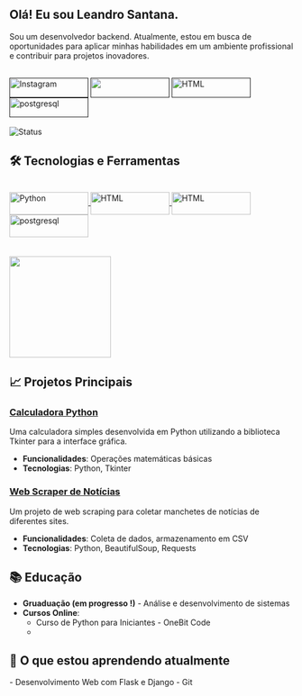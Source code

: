 <div>
  <H2>Olá! Eu sou Leandro Santana.</H2>
  <p>Sou um desenvolvedor backend. Atualmente, estou em busca de oportunidades para aplicar minhas habilidades em um ambiente profissional e contribuir para projetos inovadores.</p>
</div>

<div style="display: inline_block">
<br>
    <a href=""><img align="center" alt="Instagram" height="35" width="140" src="https://img.shields.io/badge/Instagram-E4405F?style=for-the-badge&logo=instagram&logoColor=white"></a>
    <a href=""><img align="center" alt="" height="35" width="140" src="https://img.shields.io/badge/LinkedIn-0077B5?style=for-the-badge&logo=linkedin&logoColor=white"></a>
    <a href=""><img align="center" alt="HTML" height="35" width="140" src="https://img.shields.io/badge/Gmail-D14836?style=for-the-badge&logo=gmail&logoColor=white"></a>
    <a href=""><img align="center" alt="postgresql" height="35" width="140" src="https://img.shields.io/badge/WhatsApp-25D366?style=for-the-badge&logo=whatsapp&logoColor=white"></a>
</div>
<br>

<div style="display: inline_block">
<img align="center" alt="Status" src="https://github-readme-stats.vercel.app/api?username=LeandroEdv&show_icons=true&theme=dracula"> 
 </div>
 

## 🛠️ Tecnologias e Ferramentas
<div style="display: inline_block"><br>
    <a href="https://google.com" target="_blank"><img align="center" alt="Python" height="40" width="140" src="https://img.shields.io/badge/Python-14354C?style=for-the-badge&logo=python&logoColor=white"> </a>
    <a href="https://google.com" target="_blank"><img align="center" alt="HTML" height="40" width="140" src="https://img.shields.io/badge/HTML5-E34F26?style=for-the-badge&logo=html5&logoColor=white"> </a>
    <a href="https://google.com" target="_blank"><img align="center" alt="HTML" height="40" width="140" src="https://img.shields.io/badge/CSS3-1572B6?style=for-the-badge&logo=css3&logoColor=white"> </a>
    <a href="https://google.com" target="_blank"><img align="center" alt="postgresql" height="40" width="140" src="https://img.shields.io/badge/PostgreSQL-316192?style=for-the-badge&logo=postgresql&logoColor=white"> </a>
</div>
<br>

<div>
 <br> <img loading="lazy" height="180em" src="https://github-readme-stats.vercel.app/api/top-langs/?username=LeandroEdv&layout=compact&langs_count=7&theme=dracula"/>
</div>


## 📈 Projetos Principais

### [Calculadora Python](https://github.com/seuusuario/calculadora-python)
Uma calculadora simples desenvolvida em Python utilizando a biblioteca Tkinter para a interface gráfica.
- **Funcionalidades**: Operações matemáticas básicas
- **Tecnologias**: Python, Tkinter

### [Web Scraper de Notícias](https://github.com/seuusuario/web-scraper)
Um projeto de web scraping para coletar manchetes de notícias de diferentes sites.
- **Funcionalidades**: Coleta de dados, armazenamento em CSV
- **Tecnologias**: Python, BeautifulSoup, Requests

## 📚 Educação
- **Gruaduação (em progresso !)** -  Análise e desenvolvimento de sistemas
- **Cursos Online**:
  - Curso de Python para Iniciantes - OneBit Code
  - 

<h2>🌱 O que estou aprendendo atualmente</h2>
- Desenvolvimento Web com Flask e Django
- Git

